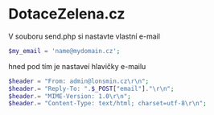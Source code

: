 # DotaceZelena.cz

V souboru send.php si nastavte vlastní e-mail

```PHP
$my_email = 'name@mydomain.cz';
```
hned pod tím je nastaveí hlavičky e-mailu

```PHP
$header = "From: admin@lonsmin.cz\r\n"; 
$header.= "Reply-To: ".$_POST["email"]."\r\n";
$header.= "MIME-Version: 1.0\r\n"; 
$header.= "Content-Type: text/html; charset=utf-8\r\n";
```
